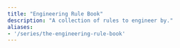 ```yaml
---
title: "Engineering Rule Book"
description: "A collection of rules to engineer by."
aliases:
- '/series/the-engineering-rule-book'
---
```

